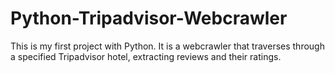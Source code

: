 # Python-Tripadvisor-Webcrawler
This is my first project with Python. It is a webcrawler that traverses through a specified Tripadvisor hotel, extracting reviews and their ratings.
